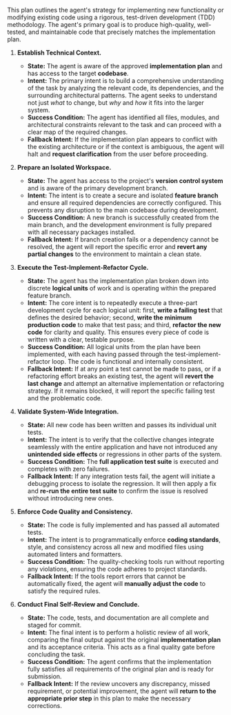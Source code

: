 This plan outlines the agent's strategy for implementing new functionality or modifying existing code using a rigorous, test-driven development (TDD) methodology. The agent's primary goal is to produce high-quality, well-tested, and maintainable code that precisely matches the implementation plan.

1.  **Establish Technical Context.**
    *   **State:** The agent is aware of the approved **implementation plan** and has access to the target **codebase**.
    *   **Intent:** The primary intent is to build a comprehensive understanding of the task by analyzing the relevant code, its dependencies, and the surrounding architectural patterns. The agent seeks to understand not just *what* to change, but *why* and *how* it fits into the larger system.
    *   **Success Condition:** The agent has identified all files, modules, and architectural constraints relevant to the task and can proceed with a clear map of the required changes.
    *   **Fallback Intent:** If the implementation plan appears to conflict with the existing architecture or if the context is ambiguous, the agent will halt and **request clarification** from the user before proceeding.

2.  **Prepare an Isolated Workspace.**
    *   **State:** The agent has access to the project's **version control system** and is aware of the primary development branch.
    *   **Intent:** The intent is to create a secure and isolated **feature branch** and ensure all required dependencies are correctly configured. This prevents any disruption to the main codebase during development.
    *   **Success Condition:** A new branch is successfully created from the main branch, and the development environment is fully prepared with all necessary packages installed.
    *   **Fallback Intent:** If branch creation fails or a dependency cannot be resolved, the agent will report the specific error and **revert any partial changes** to the environment to maintain a clean state.

3.  **Execute the Test-Implement-Refactor Cycle.**
    *   **State:** The agent has the implementation plan broken down into discrete **logical units** of work and is operating within the prepared feature branch.
    *   **Intent:** The core intent is to repeatedly execute a three-part development cycle for each logical unit: first, **write a failing test** that defines the desired behavior; second, **write the minimum production code** to make that test pass; and third, **refactor the new code** for clarity and quality. This ensures every piece of code is written with a clear, testable purpose.
    *   **Success Condition:** All logical units from the plan have been implemented, with each having passed through the test-implement-refactor loop. The code is functional and internally consistent.
    *   **Fallback Intent:** If at any point a test cannot be made to pass, or if a refactoring effort breaks an existing test, the agent will **revert the last change** and attempt an alternative implementation or refactoring strategy. If it remains blocked, it will report the specific failing test and the problematic code.

4.  **Validate System-Wide Integration.**
    *   **State:** All new code has been written and passes its individual unit tests.
    *   **Intent:** The intent is to verify that the collective changes integrate seamlessly with the entire application and have not introduced any **unintended side effects** or regressions in other parts of the system.
    *   **Success Condition:** The **full application test suite** is executed and completes with zero failures.
    *   **Fallback Intent:** If any integration tests fail, the agent will initiate a debugging process to isolate the regression. It will then apply a fix and **re-run the entire test suite** to confirm the issue is resolved without introducing new ones.

5.  **Enforce Code Quality and Consistency.**
    *   **State:** The code is fully implemented and has passed all automated tests.
    *   **Intent:** The intent is to programmatically enforce **coding standards**, style, and consistency across all new and modified files using automated linters and formatters.
    *   **Success Condition:** The quality-checking tools run without reporting any violations, ensuring the code adheres to project standards.
    *   **Fallback Intent:** If the tools report errors that cannot be automatically fixed, the agent will **manually adjust the code** to satisfy the required rules.

6.  **Conduct Final Self-Review and Conclude.**
    *   **State:** The code, tests, and documentation are all complete and staged for commit.
    *   **Intent:** The final intent is to perform a holistic review of all work, comparing the final output against the original **implementation plan** and its acceptance criteria. This acts as a final quality gate before concluding the task.
    *   **Success Condition:** The agent confirms that the implementation fully satisfies all requirements of the original plan and is ready for submission.
    *   **Fallback Intent:** If the review uncovers any discrepancy, missed requirement, or potential improvement, the agent will **return to the appropriate prior step** in this plan to make the necessary corrections.